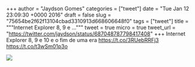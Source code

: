 
+++
author = "Jaydson Gomes"
categories = ["tweet"]
date = "Tue Jan 12 23:09:30 +0000 2016"
draft = false
slug = "75654be2f62f13104cbad3310913d668606648f0"
tags = ["tweet"]
title = """Internet Explorer 8, 9 e ..."""
tweet = true
micro = true
tweet_url = "https://twitter.com/jaydson/status/687048787798417408"
+++
Internet Explorer 8, 9 e 10 e o fim de uma era https://t.co/3RUebRRFj3 https://t.co/t3wSm01p3o

![](/images/tweet-media/687048787798417408-CYjjNktWcAAD_cy.jpg)